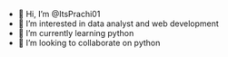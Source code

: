 - 👋 Hi, I’m @ItsPrachi01
- 👀 I’m interested in data analyst and web development
- 🌱 I’m currently learning python
- 💞️ I’m looking to collaborate on python


<!---
ItsPrachi01/ItsPrachi01 is a ✨ special ✨ repository because its `README.md` (this file) appears on your GitHub profile.
You can click the Preview link to take a look at your changes.
--->

